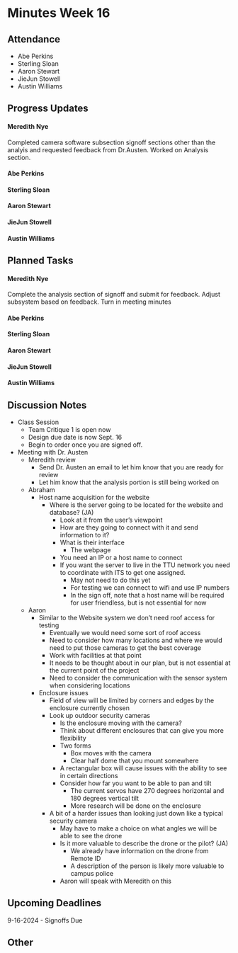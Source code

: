 # Minutes Week 16

## Attendance
   - Abe Perkins
   - Sterling Sloan
   - Aaron Stewart
   - JieJun Stowell
   - Austin Williams

## Progress Updates
#### Meredith Nye
Completed camera software subsection signoff sections other than the analyis and requested feedback from Dr.Austen. Worked on Analysis section.
#### Abe Perkins
#### Sterling Sloan
#### Aaron Stewart
#### JieJun Stowell
#### Austin Williams

## Planned Tasks
#### Meredith Nye
Complete the analysis section of signoff and submit for feedback. Adjust subsystem based on feedback. Turn in meeting minutes
#### Abe Perkins
#### Sterling Sloan
#### Aaron Stewart
#### JieJun Stowell
#### Austin Williams

## Discussion Notes
- Class Session
    - Team Critique 1 is open now
    - Design due date is now Sept. 16
    - Begin to order once you are signed off.
- Meeting with Dr. Austen
    - Meredith review
        - Send Dr. Austen an email to let him know that you are ready for review
        - Let him know that the analysis portion is still being worked on
    - Abraham
        - Host name acquisition for the website
            - Where is the server going to be located for the website and database? (JA)
                - Look at it from the user’s viewpoint
                - How are they going to connect with it and send information to it?
                - What is their interface
                    - The webpage
                - You need an IP or a host name to connect
                - If you want the server to live in the TTU network you need to coordinate with ITS to get one assigned.
                    - May not need to do this yet
                    - For testing we can connect to wifi and use IP numbers
                    - In the sign off, note that a host name will be required for user friendless, but is not essential for now
    - Aaron
        - Similar to the Website system we don’t need roof access for testing
            - Eventually we would need some sort of roof access 
            - Need to consider how many locations and where we would need to put those cameras to get the best coverage
            - Work with facilities at that point
            - It needs to be thought about in our plan, but is not essential at the current point of the project
            - Need to consider the communication with the sensor system when considering locations 
        - Enclosure issues
            - Field of view will be limited by corners and edges by the enclosure currently chosen
            - Look up outdoor security cameras
                - Is the enclosure moving with the camera?
                - Think about different enclosures that can give you more flexibility 
                - Two forms
                    - Box moves with the camera
                    - Clear half dome that you mount somewhere 
                - A rectangular box will cause issues with the ability to see in certain directions
                - Consider how far you want to be able to pan and tilt
                    - The current servos have 270 degrees horizontal and 180 degrees vertical tilt 
                    - More research will be done on the enclosure
            - A bit of a harder issues than looking just down like a typical security camera
                - May have to make a choice on what angles we will be able to see the drone
                - Is it more valuable to describe the drone or the pilot? (JA)
                    - We already have information on the drone from Remote ID
                    - A description of the person is likely more valuable to campus police 
                - Aaron will speak with Meredith on this 
## Upcoming Deadlines
9-16-2024 - Signoffs Due
## Other
